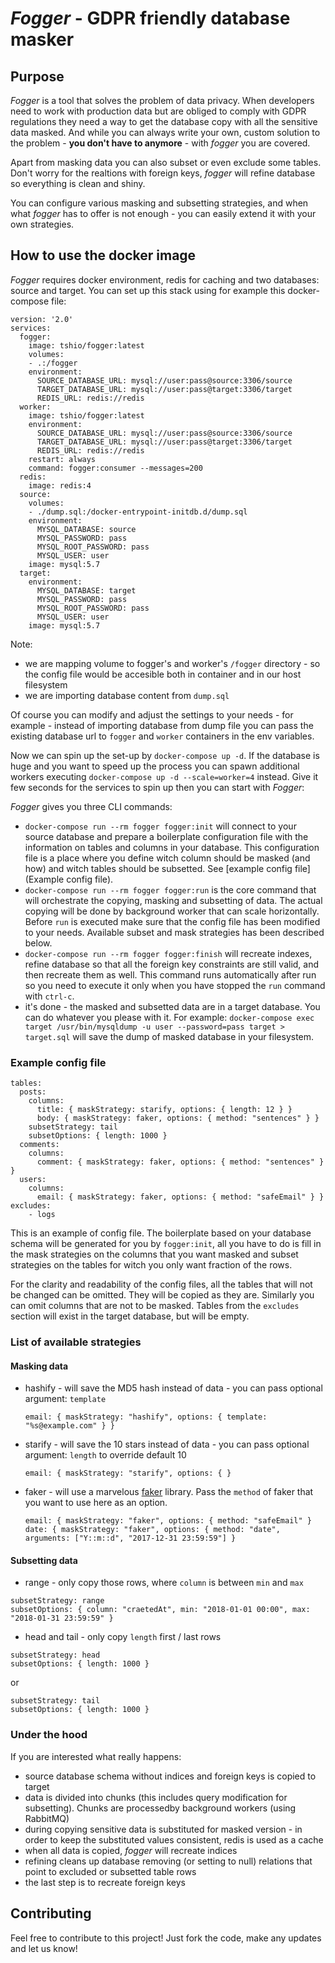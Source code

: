 # *Fogger* - GDPR friendly database masker

## Purpose

*Fogger* is a tool that solves the problem of data privacy. When developers need to work with production data but are obliged to comply with GDPR regulations they need a way to get the database copy with all the sensitive data masked. And while you can always write your own, custom solution to the problem - **you don't have to anymore** - with *fogger* you are covered.

Apart from masking data you can also subset or even exclude some tables. Don't worry for the realtions with foreign keys, *fogger* will refine database so everything is clean and shiny.  

You can configure various masking and subsetting strategies, and when what *fogger* has to offer is not enough - you can easily extend it with your own strategies.

## How to use the docker image

*Fogger* requires docker environment, redis for caching and two databases: source and target. You can set up this stack using for example this docker-compose file: 
```
version: '2.0'
services:
  fogger:
    image: tshio/fogger:latest
    volumes:
    - .:/fogger
    environment:
      SOURCE_DATABASE_URL: mysql://user:pass@source:3306/source
      TARGET_DATABASE_URL: mysql://user:pass@target:3306/target
      REDIS_URL: redis://redis
  worker:
    image: tshio/fogger:latest
    environment:
      SOURCE_DATABASE_URL: mysql://user:pass@source:3306/source
      TARGET_DATABASE_URL: mysql://user:pass@target:3306/target
      REDIS_URL: redis://redis
    restart: always
    command: fogger:consumer --messages=200
  redis:
    image: redis:4
  source:
    volumes:
    - ./dump.sql:/docker-entrypoint-initdb.d/dump.sql
    environment:
      MYSQL_DATABASE: source
      MYSQL_PASSWORD: pass
      MYSQL_ROOT_PASSWORD: pass
      MYSQL_USER: user
    image: mysql:5.7
  target:
    environment:
      MYSQL_DATABASE: target
      MYSQL_PASSWORD: pass
      MYSQL_ROOT_PASSWORD: pass
      MYSQL_USER: user
    image: mysql:5.7
```
Note: 
  - we are mapping volume to fogger's and worker's `/fogger` directory - so the config file would be accesible both in container and in our host filesystem
  - we are importing database content from `dump.sql`
     
Of course you can modify and adjust the settings to your needs - for example - instead of importing database from dump file you can pass the existing database url to `fogger` and `worker` containers in the env variables.

Now we can spin up the set-up by `docker-compose up -d`. If the database is huge and you want to speed up the process you can spawn additional workers executing `docker-compose up -d --scale=worker=4` instead. Give it few seconds for the services to spin up then you can start with *Fogger*:

*Fogger* gives you three CLI commands:

* `docker-compose run --rm fogger fogger:init` will connect to your source database and prepare a boilerplate configuration file with the information on tables and columns in your database. This configuration file is a place where you define witch column should be masked (and how) and witch tables should be subsetted. See [example config file](Example config file).
* `docker-compose run --rm fogger fogger:run` is the core command that will orchestrate the copying, masking and subsetting of data. The actual copying will be done by background worker that can scale horizontally. Before `run` is executed make sure that the config file has been modified to your needs. Available subset and mask strategies has been described below. 
* `docker-compose run --rm fogger fogger:finish` will recreate indexes, refine database so that all the foreign key constraints are still valid, and then recreate them as well. This command runs automatically after run so you need to execute it only when you have stopped the `run` command with `ctrl-c`.
* it's done - the masked and subsetted data are in a target database. You can do whatever you please with it. For example: `docker-compose exec target /usr/bin/mysqldump -u user --password=pass target > target.sql` will save the dump of masked database in your filesystem.           

### Example config file

```
tables:
  posts:
    columns:
      title: { maskStrategy: starify, options: { length: 12 } }
      body: { maskStrategy: faker, options: { method: "sentences" } }
    subsetStrategy: tail
    subsetOptions: { length: 1000 }
  comments:
    columns:
      comment: { maskStrategy: faker, options: { method: "sentences" } }
  users:
    columns:
      email: { maskStrategy: faker, options: { method: "safeEmail" } }
excludes:
    - logs
```
This is an example of config file. The boilerplate based on your database schema will be generated for you by `fogger:init`, all you have to do is fill in the mask strategies on the columns that you want masked and subset strategies on the tables for witch you only want fraction of the rows. 

For the clarity and readability of the config files, all the tables that will not be changed can be omitted. They will be copied as they are. Similarly you can omit columns that are not to be masked. Tables from the `excludes` section will exist in the target database, but will be empty. 

### List of available strategies

#### Masking data

* hashify - will save the MD5 hash instead of data - you can pass optional argument: `template`
    
    `email: { maskStrategy: "hashify", options: { template: "%s@example.com" } }`

* starify - will save the 10 stars instead of data - you can pass optional argument: `length` to override default 10
    
    `email: { maskStrategy: "starify", options: { }`

* faker - will use a marvelous [faker](https://github.com/fzaninotto/Faker) library. Pass the `method` of faker that you want to use here as an option. 

    `email: { maskStrategy: "faker", options: { method: "safeEmail" }`
    `date: { maskStrategy: "faker", options: { method: "date", arguments: ["Y::m::d", "2017-12-31 23:59:59"] }`
    
#### Subsetting data

* range - only copy those rows, where `column` is between `min` and `max`
```
subsetStrategy: range
subsetOptions: { column: "craetedAt", min: "2018-01-01 00:00", max: "2018-01-31 23:59:59" }
```

* head and tail - only copy `length` first / last rows
```
subsetStrategy: head
subsetOptions: { length: 1000 }
```
or
```
subsetStrategy: tail
subsetOptions: { length: 1000 }
```

### Under the hood

If you are interested what really happens: 

* source database schema without indices and foreign keys is copied to target
* data is divided into chunks (this includes query modification for subsetting). Chunks are processedby background workers (using RabbitMQ) 
* during copying sensitive data is substituted for masked version - in order to keep the substituted values consistent, redis is used as a cache
* when all data is copied, *fogger* will recreate indices 
* refining cleans up database removing (or setting to null) relations that point to excluded or subsetted table rows
* the last step is to recreate foreign keys 

## Contributing

Feel free to contribute to this project! Just fork the code, make any updates and let us know!
